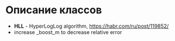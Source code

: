 ﻿# Описание классов
- **HLL** - HyperLogLog algorithm, https://habr.com/ru/post/119852/
- increase _boost_m to decrease relative error